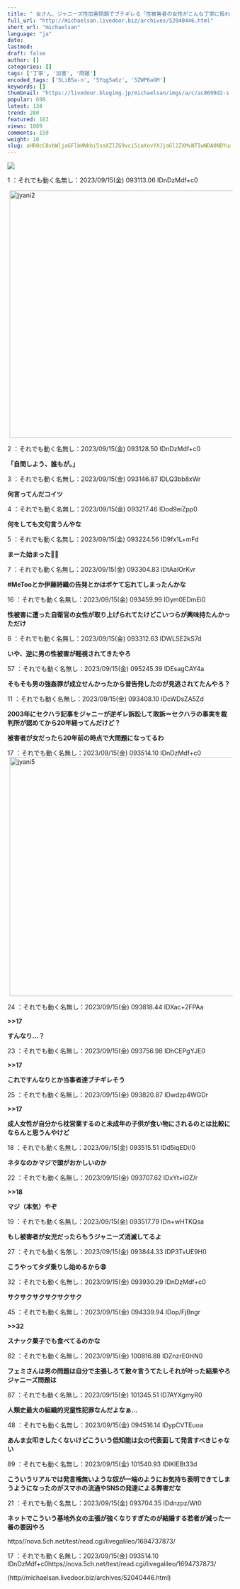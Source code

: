 ```yaml
---
title: " 女さん、ジャニーズ性加害問題でブチギレる「性被害者の女性がこんな丁寧に扱われたことあったっけ？」"
full_url: "http://michaelsan.livedoor.biz/archives/52040446.html"
short_url: "michaelsan"
language: "ja"
date: 
lastmod: 
draft: false
author: []
categories: []
tags: ['丁寧', '加害', '問題']
encoded_tags: ['5LiB5a-n', '5Yqg5a6z', '5ZWP6aGM']
keywords: []
thumbnail: "https://livedoor.blogimg.jp/michaelsan/imgs/a/c/ac8699d2-s.jpg"
popular: 698
latest: 134
trend: 280
featured: 163
views: 1089
comments: 159
weight: 10
slug: aHR0cC8vbWljaGFlbHNhbi5saXZlZG9vci5iaXovYXJjaGl2ZXMvNTIwNDA0NDYuaHRtbA==
---
```


![](https://livedoor.blogimg.jp/michaelsan/imgs/a/c/ac8699d2-s.jpg)

<div><p>1 ：それでも動く名無し：2023/09/15(金) 093113.06 IDnDzMdf+c0</p><a target='_blank' title='jyani2' href='https//livedoor.blogimg.jp/michaelsan/imgs/c/7/c743c07c.jpg'><img class='pict' hspace='5' alt='jyani2' border='0' height='558' width='680' src='https//livedoor.blogimg.jp/michaelsan/imgs/c/7/c743c07c-s.jpg'></a><p>2 ：それでも動く名無し：2023/09/15(金) 093128.50 IDnDzMdf+c0</p><b><p>「自問しよう、誰もが。」 </p></b><p>3 ：それでも動く名無し：2023/09/15(金) 093146.87 IDLQ3bb8xWr</p><b><p>何言ってんだコイツ</p></b><p>4 ：それでも動く名無し：2023/09/15(金) 093217.46 IDod9eiZpp0</p><b><p>何をしても文句言うんやな </p></b><p>5 ：それでも動く名無し：2023/09/15(金) 093224.56 ID9fx1L+mFd</p><b><p>まーた始まった🤦‍♂ </p></b><p>7 ：それでも動く名無し：2023/09/15(金) 093304.83 IDtAaIOrKvr</p><b><p>#MeTooとか伊藤詩織の告発とかはボケて忘れてしまったんかな </p></b><p>16 ：それでも動く名無し：2023/09/15(金) 093459.99 IDym0EDmEi0</p><b><p>性被害に遭った自衛官の女性が取り上げられてたけどこいつらが興味持たんかっただけ</p></b><p>8 ：それでも動く名無し：2023/09/15(金) 093312.63 IDWLSE2kS7d</p><b><p>いや、逆に男の性被害が軽視されてきたやろ </p></b><p>57 ：それでも動く名無し：2023/09/15(金) 095245.39 IDEsagCAY4a</p><b><p>そもそも男の強姦罪が成立せんかったから昔告発したのが見逃されてたんやろ？ </p></b><p>11 ：それでも動く名無し：2023/09/15(金) 093408.10 IDcWDsZA5Zd</p><p><b><p>2003年にセクハラ記事をジャニーが逆ギレ訴訟して敗訴＝セクハラの事実を裁判所が認めてから20年経ってんだけど？</p></b></p><p><b><p></p></b></p><p><b><p>被害者が女だったら20年前の時点で大問題になってるわ</p></b></p>17 ：それでも動く名無し：2023/09/15(金) 093514.10 IDnDzMdf+c0<a target='_blank' title='jyani5' href='https//livedoor.blogimg.jp/michaelsan/imgs/9/2/92151350.jpg'><img class='pict' hspace='5' alt='jyani5' border='0' height='539' width='680' src='https//livedoor.blogimg.jp/michaelsan/imgs/9/2/92151350-s.jpg'></a><p>24 ：それでも動く名無し：2023/09/15(金) 093818.44 IDXac+2FPAa</p><p><b><p>>>17</p></b></p><p><b><p></p></b></p><b><p>すんなり…？ </p></b><p>23 ：それでも動く名無し：2023/09/15(金) 093756.98 IDhCEPgYJE0</p><p><b><p><p>>>17</p></p></b></p><p><b><p><p></p></p></b></p><b><p><p>これですんなりとか当事者達ブチギレそう</p></p></b><b></b><p>25 ：それでも動く名無し：2023/09/15(金) 093820.87 IDwdzp4WGDr</p><p><b><p>>>17</p></b></p><p><b><p></p></b></p><b><p>成人女性が自分から枕営業するのと未成年の子供が食い物にされるのとは比較にならんと思うんやけど</p></b><p>18 ：それでも動く名無し：2023/09/15(金) 093515.51 IDd5iqEDi/0</p><b><p>ネタなのかマジで頭がおかしいのか</p></b><p>22 ：それでも動く名無し：2023/09/15(金) 093707.62 IDxYt+iGZ/r</p><p><b><p>>>18</p></b></p><p><b><p></p></b></p><b><p>マジ（本気）やぞ </p></b><p>19 ：それでも動く名無し：2023/09/15(金) 093517.79 IDn+wHTKQsa</p><b><p>もし被害者が女児だったらもうジャニーズ消滅してるよ </p></b><p>27 ：それでも動く名無し：2023/09/15(金) 093844.33 IDP3TvUE9H0</p><b><p>こうやってタダ乗りし始めるから😩</p></b><p>32 ：それでも動く名無し：2023/09/15(金) 093930.29 IDnDzMdf+c0</p><b><p>サクサクサクサクサクサク</p></b><p>45 ：それでも動く名無し：2023/09/15(金) 094339.94 IDop/FjBngr</p><p><p><b><p>>>32</p></b></p></p><p><p><b><p></p></b></p></p><p><b><p>スナック菓子でも食べてるのかな</p></b></p><p>82 ：それでも動く名無し：2023/09/15(金) 100816.88 IDZnzrE0HN0</p><b><p>フェミさんは男の問題は自分で主張しろて散々言うてたしそれが叶った結果やろジャニーズ問題は </p></b><p>87 ：それでも動く名無し：2023/09/15(金) 101345.51 ID7AYXgmyR0</p><b><p>人類史最大の組織的児童性犯罪なんだよなぁ… </p></b><p>48 ：それでも動く名無し：2023/09/15(金) 094516.14 IDypCVTEuoa</p><b><p>あんま女叩きしたくないけどこういう低知能は女の代表面して発言すべきじゃない </p></b><p>89 ：それでも動く名無し：2023/09/15(金) 101540.93 IDlKlEBt33d</p><b><p>こういうリアルでは発言権無いような奴が一端のようにお気持ち表明できてしまうようになったのがスマホの流通やSNSの発達による弊害だな</p></b><p>21 ：それでも動く名無し：2023/09/15(金) 093704.35 IDdnzpz/Wt0</p><b><p><p>ネットでこういう基地外女の主張が強くなりすぎたのが結婚する若者が減った一番の要因やろ </p></p></b>https//nova.5ch.net/test/read.cgi/livegalileo/1694737873/<br clear='all'> <p id='a6850dc6aefc0d5bbff2bea180d92d89'> </p> <p id='a6850dc6aefc0d5bbff2bea180d92d89'> </p> <p class='alistcloud-container-6795'></p> <p>17 ：それでも動く名無し：2023/09/15(金) 093514.10 IDnDzMdf+c0https//nova.5ch.net/test/read.cgi/livegalileo/1694737873/</p></div>

(http//michaelsan.livedoor.biz/archives/52040446.html)
